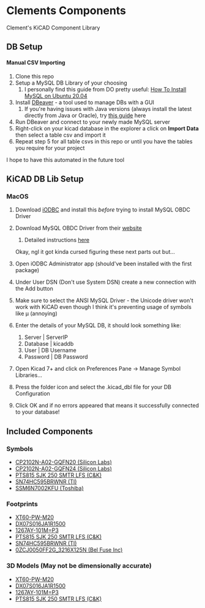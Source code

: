 # Clements Components
Clement's KiCAD Component Library



## DB Setup

#### Manual CSV Importing

1. Clone this repo
2. Setup a MySQL DB Library of your choosing
   1. I personally find this guide from DO pretty useful: [How To Install MySQL on Ubuntu 20.04](https://www.digitalocean.com/community/tutorials/how-to-install-mysql-on-ubuntu-20-04)
3. Install [DBeaver](https://dbeaver.io/) - a tool used to manage DBs with a GUI
   1. If you're having issues with Java versions (always install the latest directly from Java or Oracle), try [this guide](https://github.com/orgs/dbeaver/discussions/20163) here
4. Run DBeaver and connect to your newly made MySQL server
5. Right-click on your kicad database in the explorer a click on **Import Data** then select a table csv and import it
6. Repeat step 5 for all table csvs in this repo or until you have the tables you require for your project

I hope to have this automated in the future tool

## KiCAD DB Lib Setup

### MacOS

1. Download [iODBC](https://www.iodbc.org/dataspace/doc/iodbc/wiki/iodbcWiki/Downloads) and install this *before* trying to install MySQL OBDC Driver

2. Download MySQL OBDC Driver from their [website](https://dev.mysql.com/downloads/connector/odbc/)

   1. Detailed instructions [here](https://dev.mysql.com/doc/connector-odbc/en/connector-odbc-installation-binary-macos.html)

   Okay, ngl it got kinda cursed figuring these next parts out but...

3. Open iODBC Administrator app (should've been installed with the first package)

4. Under User DSN (Don't use System DSN) create a new connection with the Add button

5. Make sure to select the ANSI MySQL Driver - the Unicode driver won't work with KiCAD even though I think it's preventing usage of symbols like µ (annoying)

6. Enter the details of your MySQL DB, it should look something like:

   1. Server | ServerIP
   2. Database | kicaddb
   3. User | DB Username
   4. Password | DB Password

7. Open Kicad 7+ and click on Preferences Pane -> Manage Symbol Libraries...

8. Press the folder icon and select the .kicad_dbl file for your DB Configuration

9. Click OK and if no errors appeared that means it successfully connected to your database!

## Included Components

### Symbols
* [CP2102N-A02-GQFN20 (Silicon Labs)](https://www.silabs.com/documents/public/data-sheets/cp2102n-datasheet.pdf)
* [CP2102N-A02-GQFN24 (Silicon Labs)](https://www.silabs.com/documents/public/data-sheets/cp2102n-datasheet.pdf)
* [PTS815 SJK 250 SMTR LFS (C&K)](https://www.ckswitches.com/media/2728/pts815.pdf)
* [SN74HC595BRWNR (TI)](https://www.ti.com/lit/ds/symlink/sn74hc595b.pdf?HQS=TI-null-null-digikeymode-df-pf-null-wwe&ts=1607732633037)
* [SSM6N7002KFU (Toshiba)](https://media.digikey.com/pdf/Data%20Sheets/Toshiba%20PDFs/SSM6N7002KFU.pdf)

### Footprints
* [XT60-PW-M20](https://www.tme.eu/Document/9b8d0c5eb7094295f3d3112c214d3ade/XT60PW%20SPEC.pdf)
* [DX07S016JA1R1500](https://www.jae.com/direct/topics/topics_file_download/?topics_id=91780&ext_no=04&_lang=en&v=2020041313384666992409)
* [1267AY-101M=P3](https://www.murata.com/~/media/webrenewal/products/inductor/chip/tokoproducts/wirewoundferritetypeforpl/m_dg8040c.ashx?la=en)
* [PTS815 SJK 250 SMTR LFS (C&K)](https://www.ckswitches.com/media/2728/pts815.pdf)
* [SN74HC595BRWNR (TI)](https://www.ti.com/lit/ds/symlink/sn74hc595b.pdf?HQS=TI-null-null-digikeymode-df-pf-null-wwe&ts=1607732633037)
* [0ZCJ0050FF2G_3216X125N (Bel Fuse Inc)](https://www.belfuse.com/resources/datasheets/circuitprotection/ds-cp-0zcj-series.pdf)

### 3D Models (May not be dimensionally accurate)
* [XT60-PW-M20](https://www.tme.eu/Document/9b8d0c5eb7094295f3d3112c214d3ade/XT60PW%20SPEC.pdf)
* [DX07S016JA1R1500](https://www.jae.com/direct/topics/topics_file_download/?topics_id=91780&ext_no=04&_lang=en&v=2020041313384666992409)
* [1267AY-101M=P3](https://www.murata.com/~/media/webrenewal/products/inductor/chip/tokoproducts/wirewoundferritetypeforpl/m_dg8040c.ashx?la=en)
* [PTS815 SJK 250 SMTR LFS (C&K)](https://www.ckswitches.com/media/2728/pts815.pdf)
